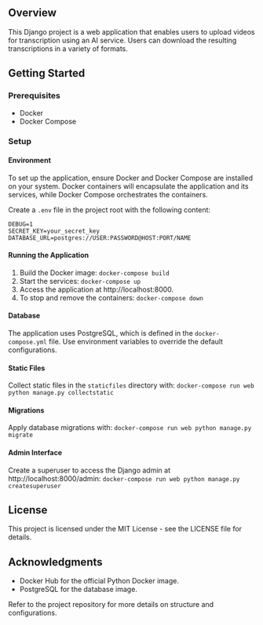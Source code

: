 ## Overview

This Django project is a web application that enables users to upload videos for transcription using an AI service. Users can download the resulting transcriptions in a variety of formats.

## Getting Started

### Prerequisites

- Docker
- Docker Compose

### Setup

#### Environment

To set up the application, ensure Docker and Docker Compose are installed on your system. Docker containers will encapsulate the application and its services, while Docker Compose orchestrates the containers.

Create a `.env` file in the project root with the following content:

```
DEBUG=1
SECRET_KEY=your_secret_key
DATABASE_URL=postgres://USER:PASSWORD@HOST:PORT/NAME
```

#### Running the Application

1. Build the Docker image:
   `docker-compose build`
2. Start the services:
   `docker-compose up`
3. Access the application at http://localhost:8000.
4. To stop and remove the containers:
   `docker-compose down`

#### Database

The application uses PostgreSQL, which is defined in the `docker-compose.yml` file. Use environment variables to override the default configurations.

#### Static Files

Collect static files in the `staticfiles` directory with:
`docker-compose run web python manage.py collectstatic`

#### Migrations

Apply database migrations with:
`docker-compose run web python manage.py migrate`

#### Admin Interface

Create a superuser to access the Django admin at http://localhost:8000/admin:
`docker-compose run web python manage.py createsuperuser`

## License

This project is licensed under the MIT License - see the LICENSE file for details.

## Acknowledgments

- Docker Hub for the official Python Docker image.
- PostgreSQL for the database image.

Refer to the project repository for more details on structure and configurations.
